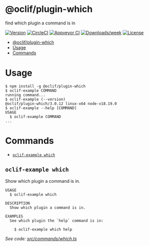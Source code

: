 # @oclif/plugin-which

find which plugin a command is in

[![Version](https://img.shields.io/npm/v/@oclif/plugin-which.svg)](https://npmjs.org/package/@oclif/plugin-which)
[![CircleCI](https://circleci.com/gh/oclif/plugin-which/tree/main.svg?style=shield)](https://circleci.com/gh/oclif/plugin-which/tree/main)
[![Appveyor CI](https://ci.appveyor.com/api/projects/status/github/oclif/plugin-which?branch=main&svg=true)](https://ci.appveyor.com/project/oclif/plugin-which/branch/main)
[![Downloads/week](https://img.shields.io/npm/dw/@oclif/plugin-which.svg)](https://npmjs.org/package/@oclif/plugin-which)
[![License](https://img.shields.io/npm/l/@oclif/plugin-which.svg)](https://github.com/oclif/plugin-which/blob/main/package.json)

<!-- toc -->

- [@oclif/plugin-which](#oclifplugin-which)
- [Usage](#usage)
- [Commands](#commands)
<!-- tocstop -->

# Usage

<!-- usage -->

```sh-session
$ npm install -g @oclif/plugin-which
$ oclif-example COMMAND
running command...
$ oclif-example (--version)
@oclif/plugin-which/3.0.12 linux-x64 node-v18.19.0
$ oclif-example --help [COMMAND]
USAGE
  $ oclif-example COMMAND
...
```

<!-- usagestop -->

# Commands

<!-- commands -->

- [`oclif-example which`](#oclif-example-which)

## `oclif-example which`

Show which plugin a command is in.

```
USAGE
  $ oclif-example which

DESCRIPTION
  Show which plugin a command is in.

EXAMPLES
  See which plugin the `help` command is in:

    $ oclif-example which help
```

_See code: [src/commands/which.ts](https://github.com/oclif/plugin-which/blob/3.0.12/src/commands/which.ts)_

<!-- commandsstop -->
